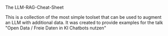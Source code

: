 The LLM-RAG-Cheat-Sheet

This is a collection of the most simple toolset that can be used to augment an LLM with additional data. It was created to provide examples for the talk "Open Data / Freie Daten in KI Chatbots nutzen"
